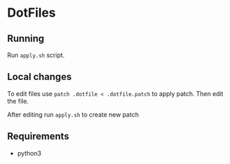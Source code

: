 # DotFiles

## Running
Run `apply.sh` script.

## Local changes
To edit files use `patch .dotfile < .dotfile.patch` to apply patch. Then edit the file.

After editing run `apply.sh` to create new patch

## Requirements
 - python3

